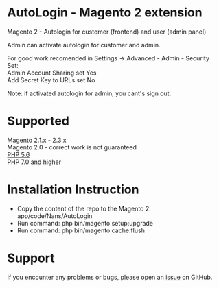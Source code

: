 # AutoLogin - Magento 2 extension 
Magento 2 - Autologin for customer (frontend) and user (admin panel) 

Admin can activate autologin for customer and admin.  

For good work recomended in Settings -> Advanced - Admin - Security  
Set:  
Admin Account Sharing set Yes  
Add Secret Key to URLs set No 

Note: if activated autologin for admin, you cant's sign out.  

# Supported  
Magento 2.1.x - 2.3.x  
Magento 2.0 - correct work is not guaranteed  
[PHP 5.6](https://github.com/nans/AutoLogin/tree/php-5.6)  
PHP 7.0 and higher  

# Installation Instruction  
* Copy the content of the repo to the Magento 2: app/code/Nans/AutoLogin  
* Run command: php bin/magento setup:upgrade  
* Run command: php bin/magento cache:flush  

# Support  
If you encounter any problems or bugs, please open an [issue](https://github.com/nans/Faq/issues) on GitHub.
